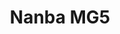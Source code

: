 --- 
title: "Nanba MG5"
publishdate: "2019-1-11T16:48:46+02:00"
src: "https://365manga.net/manga/nanba-mg5"
image: "https://data.365manga.net/images/thumbnails/32540-nanba-mg5.jpg"
description: " Born in a family of delinquents,Nanba Tsuyoshi is expected to succeed his older brother as the strongest delinquent in school. Unbeknownst to his family however, he decides to enroll in the top high school in town to live as a normal high schooler. Can he maintain his double life as the strongest delinquent in town and as a normal high schooler?"
---